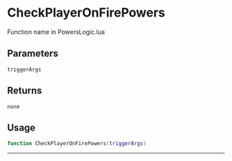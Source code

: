 # CheckPlayerOnFirePowers
Function name in PowersLogic.lua
## Parameters
`triggerArgs`
## Returns
`none`
## Usage
```lua
function CheckPlayerOnFirePowers(triggerArgs)
```
---

